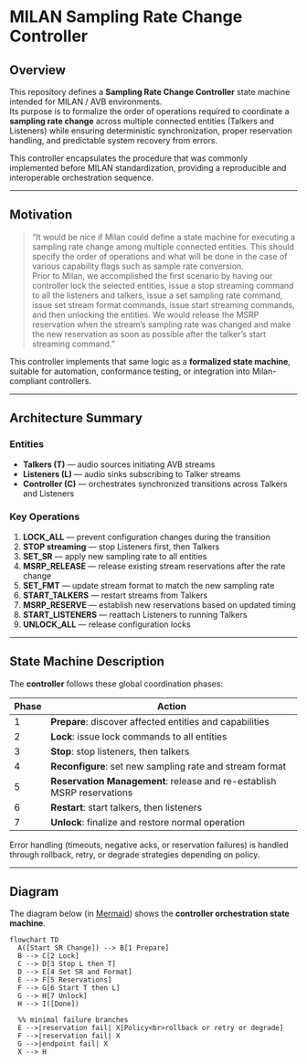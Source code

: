 # MILAN Sampling Rate Change Controller

## Overview

This repository defines a **Sampling Rate Change Controller** state machine intended for MILAN / AVB environments.  
Its purpose is to formalize the order of operations required to coordinate a **sampling rate change** across multiple connected entities (Talkers and Listeners) while ensuring deterministic synchronization, proper reservation handling, and predictable system recovery from errors.

This controller encapsulates the procedure that was commonly implemented before MILAN standardization, providing a reproducible and interoperable orchestration sequence.

---

## Motivation

> “It would be nice if Milan could define a state machine for executing a sampling rate change among multiple connected entities. This should specify the order of operations and what will be done in the case of various capability flags such as sample rate conversion.  
> Prior to Milan, we accomplished the first scenario by having our controller lock the selected entities, issue a stop streaming command to all the listeners and talkers, issue a set sampling rate command, issue set stream format commands, issue start streaming commands, and then unlocking the entities. We would release the MSRP reservation when the stream’s sampling rate was changed and make the new reservation as soon as possible after the talker’s start streaming command.”

This controller implements that same logic as a **formalized state machine**, suitable for automation, conformance testing, or integration into Milan-compliant controllers.

---

## Architecture Summary

### Entities

-   **Talkers (T)** — audio sources initiating AVB streams
-   **Listeners (L)** — audio sinks subscribing to Talker streams
-   **Controller (C)** — orchestrates synchronized transitions across Talkers and Listeners

### Key Operations

1. **LOCK_ALL** — prevent configuration changes during the transition
2. **STOP streaming** — stop Listeners first, then Talkers
3. **SET_SR** — apply new sampling rate to all entities
4. **MSRP_RELEASE** — release existing stream reservations after the rate change
5. **SET_FMT** — update stream format to match the new sampling rate
6. **START_TALKERS** — restart streams from Talkers
7. **MSRP_RESERVE** — establish new reservations based on updated timing
8. **START_LISTENERS** — reattach Listeners to running Talkers
9. **UNLOCK_ALL** — release configuration locks

---

## State Machine Description

The **controller** follows these global coordination phases:

| Phase | Action                                                                 |
| ----- | ---------------------------------------------------------------------- |
| 1     | **Prepare**: discover affected entities and capabilities               |
| 2     | **Lock**: issue lock commands to all entities                          |
| 3     | **Stop**: stop listeners, then talkers                                 |
| 4     | **Reconfigure**: set new sampling rate and stream format               |
| 5     | **Reservation Management**: release and re-establish MSRP reservations |
| 6     | **Restart**: start talkers, then listeners                             |
| 7     | **Unlock**: finalize and restore normal operation                      |

Error handling (timeouts, negative acks, or reservation failures) is handled through rollback, retry, or degrade strategies depending on policy.

---

## Diagram

The diagram below (in [Mermaid](https://mermaid.js.org/)) shows the **controller orchestration state machine**.

```mermaid
flowchart TD
  A([Start SR Change]) --> B[1 Prepare]
  B --> C[2 Lock]
  C --> D[3 Stop L then T]
  D --> E[4 Set SR and Format]
  E --> F[5 Reservations]
  F --> G[6 Start T then L]
  G --> H[7 Unlock]
  H --> I([Done])

  %% minimal failure branches
  E -->|reservation fail| X[Policy<br>rollback or retry or degrade]
  F -->|reservation fail| X
  G -->|endpoint fail| X
  X --> H
```
